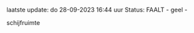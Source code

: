 laatste update: 
do 28-09-2023 16:44   uur 
Status: FAALT - geel - 
<div class="service Y">schijfruimte</div>